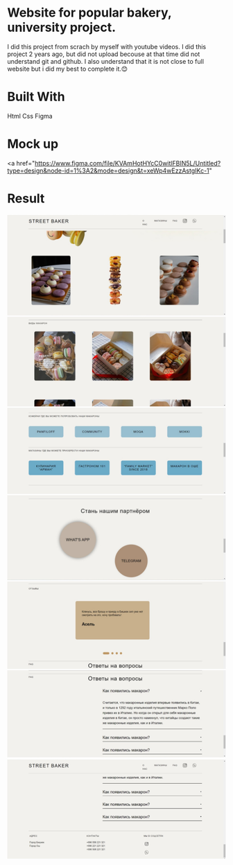 # Website for popular bakery, university project.

I did this project from scrach 
by myself with youtube videos. I did this project 2 years ago, but did not upload
becouse at that time did not understand git and github. I also understand
that it is not close to full website but i did my best to complete it.😊 
# Built With
Html 
Css
Figma

# Mock up
<a href="https://www.figma.com/file/KVAmHotHYcC0witlFBIN5L/Untitled?type=design&node-id=1%3A2&mode=design&t=xeWp4wEzzAstgIKc-1"
# Result
<img src="imagesreadme/1.jpg"></img>
<img src="imagesreadme/2.jpg"></img>
<img src="imagesreadme/3.jpg"></img>
<img src="imagesreadme/4.jpg"></img>
<img src="imagesreadme/5.jpg"></img>
<img src="imagesreadme/6.jpg"></img>
<img src="imagesreadme/7.jpg"></img>

